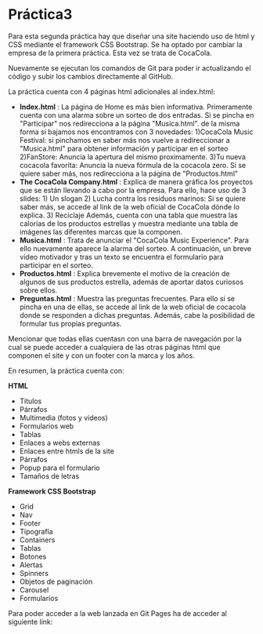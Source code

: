 # Práctica3

Para esta segunda práctica hay que diseñar una site haciendo uso de html y CSS mediante el framework CSS Bootstrap. Se ha optado por cambiar la empresa de la primera práctica. Esta vez se trata de CocaCola. 

Nuevamente se ejecutan los comandos de Git para poder ir actualizando el código y subir los cambios directamente al GitHub. 

La práctica cuenta con 4 páginas html adicionales al index.html: 
  - **Index.html** : La página de Home es más bien informativa. Primeramente cuenta con una alarma sobre un sorteo de dos entradas. Si se pincha en "Participar" nos redirecciona a la página "Musica.html". de la misma forma si bajamos nos encontramos con 3 novedades:
        1)CocaCola Music Festival: si pinchamos en saber más nos vuelve a redireccionar a "Musica.html" para obtener información y participar en el sorteo
        2)FanStore: Anuncia la apertura del mismo proximamente.
        3)Tu nueva cocacola favorita: Anuncia la nueva fórmula de la cocacola zero. Si se quiere saber más, nos redirecciona a la página de "Productos.html" 
  - **The CocaCola Company.html** : Explica de manera gráfica los proyectos que se están llevando a cabo por la empresa. Para ello, hace uso de 3 slides:
        1) Un slogan
        2) Lucha contra los residuos marinos: Si se quiere saber más, se accede al link de la web oficial de CocaCola dónde lo explica.
        3) Reciclaje
    Además, cuenta con una tabla que muestra las calorías de los productos estrellas y  muestra mediante una tabla de imágenes las diferentes marcas que la componen.
  - **Musica.html** : Trata de anunciar el "CocaCola Music Experience". Para ello nuevamente aparece la alarma del sorteo. A continuación, un breve video motivador y tras un texto se encuentra el formulario para participar en el sorteo.
  - **Productos.html** : Explica brevemente el motivo de la creación de algunos de sus productos estrella, además de aportar datos curiosos sobre ellos.
  - **Preguntas.html** : Muestra las preguntas frecuentes. Para ello si se pincha en una de ellas, se accede al link de la web oficial de cocacola donde se responden a dichas preguntas. Además, cabe la posibilidad de formular tus propias preguntas.

Mencionar que todas ellas cuentasn con una barra de navegación por la cual se puede acceder a cualquiera de las otras páginas html que componen el site y con un footer con la marca y los años.

En resumen, la práctica cuenta con:

**HTML**
 - Títulos
 - Párrafos
 - Multimedia (fotos y videos)
 - Formularios web
 - Tablas
 - Enlaces a webs externas
 - Enlaces entre htmls de la site
 - Párrafos
 - Popup para el formulario
 - Tamaños de letras
 
**Framework CSS Bootstrap**
  - Grid
  - Nav
  - Footer
  - Tipografía
  - Containers
  - Tablas
  - Botones
  - Alertas
  - Spinners
  - Objetos de paginación
  - Carousel
  - Formularios

Para poder acceder a la web lanzada en Git Pages ha de acceder al siguiente link: 

